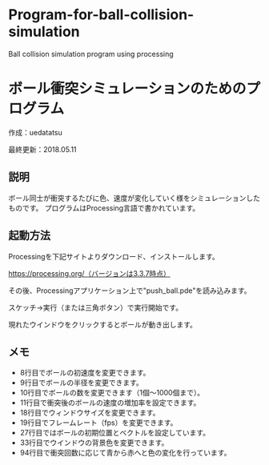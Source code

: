 # Program-for-ball-collision-simulation
Ball collision simulation program using processing

# ボール衝突シミュレーションのためのプログラム
作成：uedatatsu

最終更新：2018.05.11

## 説明
ボール同士が衝突するたびに色、速度が変化していく様をシミュレーションしたものです。
プログラムはProcessing言語で書かれています。


## 起動方法
Processingを下記サイトよりダウンロード、インストールします。

https://processing.org/（バージョンは3.3.7時点）

その後、Processingアプリケーション上で"push_ball.pde"を読み込みます。

スケッチ→実行（または三角ボタン）で実行開始です。

現れたウインドウをクリックするとボールが動き出します。


## メモ
- 8行目でボールの初速度を変更できます。
- 9行目でボールの半径を変更できます。
- 10行目でボールの数を変更できます（1個～1000個まで）。
- 11行目で衝突後のボールの速度の増加率を設定できます。
- 18行目でウィンドウサイズを変更できます。
- 19行目でフレームレート（fps）を変更できます。
- 27行目ではボールの初期位置とベクトルを設定しています。
- 33行目でウインドウの背景色を変更できます。
- 94行目で衝突回数に応じて青から赤へと色の変化を行っています。



